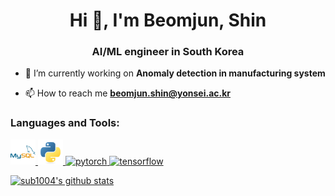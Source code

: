 <h1 align="center">Hi 👋, I'm Beomjun, Shin</h1>
<h3 align="center">AI/ML engineer in South Korea</h3>

- 🔭 I’m currently working on **Anomaly detection in manufacturing system**

- 📫 How to reach me **beomjun.shin@yonsei.ac.kr**


<h3 align="left">Languages and Tools:</h3>
<p align="left"> <a href="https://www.mysql.com/" target="_blank"> <img src="https://raw.githubusercontent.com/devicons/devicon/master/icons/mysql/mysql-original-wordmark.svg" alt="mysql" width="40" height="40"/> </a> <a href="https://www.python.org" target="_blank"> <img src="https://raw.githubusercontent.com/devicons/devicon/master/icons/python/python-original.svg" alt="python" width="40" height="40"/> </a> <a href="https://pytorch.org/" target="_blank"> <img src="https://www.vectorlogo.zone/logos/pytorch/pytorch-icon.svg" alt="pytorch" width="40" height="40"/> </a> <a href="https://www.tensorflow.org" target="_blank"> <img src="https://www.vectorlogo.zone/logos/tensorflow/tensorflow-icon.svg" alt="tensorflow" width="40" height="40"/> </a> </p>

 [![sub1004's github stats](https://github-readme-stats.vercel.app/api?username=sub1004)](https://github.com/sub1004/github-readme-stats)

